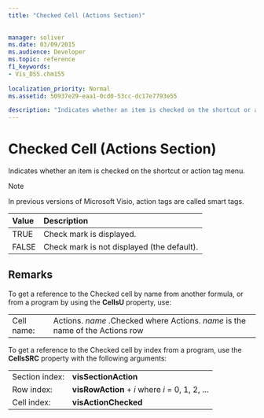 ```yaml
---
title: "Checked Cell (Actions Section)"
 
 
manager: soliver
ms.date: 03/09/2015
ms.audience: Developer
ms.topic: reference
f1_keywords:
- Vis_DSS.chm155
 
localization_priority: Normal
ms.assetid: 50937e29-eaa1-0cd0-53cc-dc17e7793e55

description: "Indicates whether an item is checked on the shortcut or action tag menu."
---
```


# Checked Cell (Actions Section)

Indicates whether an item is checked on the shortcut or action tag menu.
  
> [!NOTE]
> In previous versions of Microsoft Visio, action tags are called smart tags. 
  
|**Value**|**Description**|
|:-----|:-----|
|TRUE  <br/> |Check mark is displayed.  <br/> |
|FALSE  <br/> |Check mark is not displayed (the default).  <br/> |
   
## Remarks

To get a reference to the Checked cell by name from another formula, or from a program by using the **CellsU** property, use: 
  
|||
|:-----|:-----|
|Cell name:  <br/> |Actions. *name*  .Checked           where Actions. *name*  is the name of the Actions row  <br/> |
   
To get a reference to the Checked cell by index from a program, use the **CellsSRC** property with the following arguments: 
  
|||
|:-----|:-----|
|Section index:  <br/> |**visSectionAction** <br/> |
|Row index:  <br/> |**visRowAction** +  *i*           where  *i*  = 0, 1, 2, ...  <br/> |
|Cell index:  <br/> |**visActionChecked** <br/> |
   

